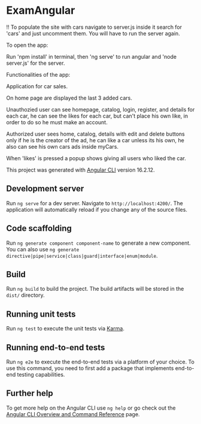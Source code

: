 # ExamAngular

!! To populate the site with cars navigate to server.js inside it search for 'cars' and just uncomment them. You will have to run the server again.

To open the app:

Run 'npm install' in terminal, then 'ng serve' to run angular and 'node server.js' for the server.

Functionalities of the app:

Application for car sales.

On home page are displayed the last 3 added cars.

Unauthozied user can see homepage, catalog, login, register, and details for each car, he can see the likes for each car, but can't place his own like, in order to do so he must make an account.

Authorized user sees home, catalog, details with edit and delete buttons only if he is the creator of the ad, he can like a car unless its his own, he also can see his own cars ads inside myCars.

When 'likes' is pressed a popup shows giving all users who liked the car.













This project was generated with [Angular CLI](https://github.com/angular/angular-cli) version 16.2.12.

## Development server

Run `ng serve` for a dev server. Navigate to `http://localhost:4200/`. The application will automatically reload if you change any of the source files.

## Code scaffolding

Run `ng generate component component-name` to generate a new component. You can also use `ng generate directive|pipe|service|class|guard|interface|enum|module`.

## Build

Run `ng build` to build the project. The build artifacts will be stored in the `dist/` directory.

## Running unit tests

Run `ng test` to execute the unit tests via [Karma](https://karma-runner.github.io).

## Running end-to-end tests

Run `ng e2e` to execute the end-to-end tests via a platform of your choice. To use this command, you need to first add a package that implements end-to-end testing capabilities.

## Further help

To get more help on the Angular CLI use `ng help` or go check out the [Angular CLI Overview and Command Reference](https://angular.io/cli) page.
